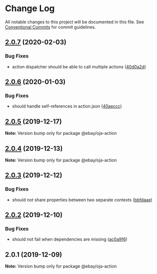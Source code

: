 # Change Log

All notable changes to this project will be documented in this file.
See [Conventional Commits](https://conventionalcommits.org) for commit guidelines.

## [2.0.7](https://github.com/eBay/oja/compare/@ebay/oja-action@2.0.6...@ebay/oja-action@2.0.7) (2020-02-03)


### Bug Fixes

* action dispatcher should be able to call multiple actions ([40d0a2d](https://github.com/eBay/oja/commit/40d0a2d078963273debb590caa735430a366db13))





## [2.0.6](https://github.com/eBay/oja/compare/@ebay/oja-action@2.0.5...@ebay/oja-action@2.0.6) (2020-01-03)


### Bug Fixes

* should handle self-references in action.json ([40aeccc](https://github.com/eBay/oja/commit/40aeccc3387e12e5fbcb155da2aa1764ab1b6870))





## [2.0.5](https://github.com/eBay/oja/compare/@ebay/oja-action@2.0.4...@ebay/oja-action@2.0.5) (2019-12-17)

**Note:** Version bump only for package @ebay/oja-action





## [2.0.4](https://github.com/eBay/oja/compare/@ebay/oja-action@2.0.3...@ebay/oja-action@2.0.4) (2019-12-13)

**Note:** Version bump only for package @ebay/oja-action





## [2.0.3](https://github.com/eBay/oja/compare/@ebay/oja-action@2.0.2...@ebay/oja-action@2.0.3) (2019-12-12)


### Bug Fixes

* should not share properties between two separate contexts ([bbfdaae](https://github.com/eBay/oja/commit/bbfdaae02d3ae452b8cf30c4c69f01751cdb278b))





## [2.0.2](https://github.com/eBay/oja/compare/@ebay/oja-action@2.0.1...@ebay/oja-action@2.0.2) (2019-12-10)


### Bug Fixes

* should not fail when dependencies are missing ([ac0a9f6](https://github.com/eBay/oja/commit/ac0a9f668a68fd32d2071d3e8e3c6de1a6ce1740))





## 2.0.1 (2019-12-09)

**Note:** Version bump only for package @ebay/oja-action
